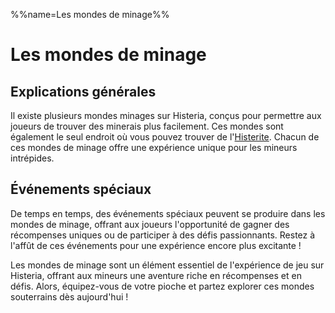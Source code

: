 %%name=Les mondes de minage%%
# Les mondes de minage

## Explications générales
Il existe plusieurs mondes minages sur Histeria, conçus pour permettre aux joueurs de trouver des minerais plus facilement. Ces mondes sont également le seul endroit où vous pouvez trouver de l'[Histerite](https://histeria.fr/wiki/objets/histerite). Chacun de ces mondes de minage offre une expérience unique pour les mineurs intrépides.

## Événements spéciaux
De temps en temps, des événements spéciaux peuvent se produire dans les mondes de minage, offrant aux joueurs l'opportunité de gagner des récompenses uniques ou de participer à des défis passionnants. Restez à l'affût de ces événements pour une expérience encore plus excitante !

Les mondes de minage sont un élément essentiel de l'expérience de jeu sur Histeria, offrant aux mineurs une aventure riche en récompenses et en défis. Alors, équipez-vous de votre pioche et partez explorer ces mondes souterrains dès aujourd'hui !
